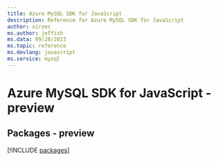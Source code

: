 ```yaml
---
title: Azure MySQL SDK for JavaScript
description: Reference for Azure MySQL SDK for JavaScript
author: xirzec
ms.author: jeffish
ms.data: 09/28/2023
ms.topic: reference
ms.devlang: javascript
ms.service: mysql
---
```

# Azure MySQL SDK for JavaScript - preview
## Packages - preview
[!INCLUDE [packages](mysql-index.md)]